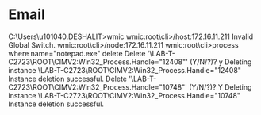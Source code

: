 # Email
C:\Users\u101040.DESHALIT>wmic
wmic:root\cli>/host:172.16.11.211
Invalid Global Switch.
wmic:root\cli>/node:172.16.11.211
wmic:root\cli>process where name="notepad.exe" delete
Delete '\\LAB-T-C2723\ROOT\CIMV2:Win32_Process.Handle="12408"' (Y/N/?)? y
Deleting instance \\LAB-T-C2723\ROOT\CIMV2:Win32_Process.Handle="12408"
Instance deletion successful.
Delete '\\LAB-T-C2723\ROOT\CIMV2:Win32_Process.Handle="10748"' (Y/N/?)? Y
Deleting instance \\LAB-T-C2723\ROOT\CIMV2:Win32_Process.Handle="10748"
Instance deletion successful.
